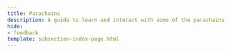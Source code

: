 ```yaml
---
title: Parachains
description: A guide to learn and interact with some of the parachains on Polkadot ecosystem.
hide: 
- feedback
template: subsection-index-page.html
---
```


